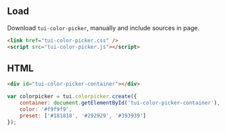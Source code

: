## Load

Download `tui-color-picker`, manually and include sources in page.

```html
<link href="tui-color-picker.css" />
<script src="tui-color-picker.js"></script>
```

## HTML
```html
<div id="tui-color-picker-container"></div>
```
```js
var colorpicker = tui.colorpicker.create({
    container: document.getElementById('tui-color-picker-container'),
    color: '#f9f9f9',
    preset: ['#181818', '#292929', '#393939']
});
```
